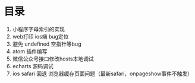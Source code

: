 # 目录

1. 小程序字母索引的实现
2. web打印 ios端 bug定位
3. 避免 undefined 空指针等bug
4. atom 插件编写
5. 微信公众号接口修改hosts本地调试
6. echarts 源码调试
7. ios safari 回退 浏览器缓存页面问题（最新safari，onpageshow事件不触发）